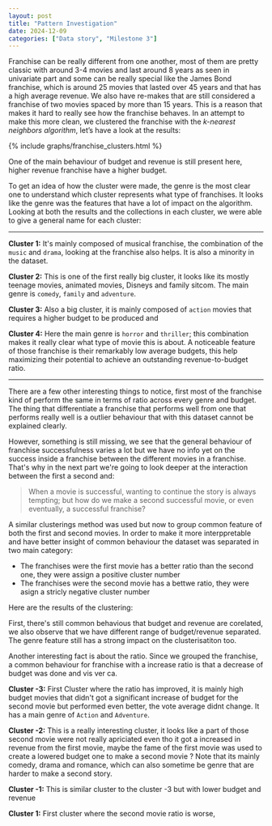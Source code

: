 ```yaml
---
layout: post
title: "Pattern Investigation"
date: 2024-12-09
categories: ["Data story", "Milestone 3"]
---
```

Franchise can be really different from one another, most of them are pretty classic with around 3-4 movies and last around 8 years as seen in univariate part and some can be really special like the James Bond franchise, which is around 25 movies that lasted over 45 years and that has a high average revenue. We also have re-makes that are still considered a franchise of two movies spaced by more than 15 years. This is a reason that makes it hard to really see how the franchise behaves. In an attempt to make this more clean, we clustered the franchise with the _k-nearest neighbors algorithm_, let’s have a look at the results:

{% include graphs/franchise_clusters.html %}

One of the main behaviour of budget and revenue is still present here, higher revenue franchise have a higher budget.

To get an idea of how the cluster were made, the genre is the most clear one to understand which cluster represents what type of franchises. It looks like the genre was the features that have a lot of impact on the algorithm. Looking at both the results and the collections in each cluster, we were able to give a general name for each cluster:

---
**Cluster 1:**
It's mainly composed of musical franchise, the combination of the `music` and `drama`, looking at the franchise also helps. It is also a minority in the dataset.

**Cluster 2:**
This is one of the first really big cluster, it looks like its mostly teenage movies, animated movies, Disneys and family sitcom. The main genre is `comedy`, `family` and `adventure`.

**Cluster 3:**
Also a big cluster, it is mainly composed of `action` movies that requires a higher budget to be produced and

**Cluster 4:**
Here the main genre is `horror` and `thriller`; this combination makes it really clear what type of movie this is about. A noticeable feature of those franchise is their remarkably low average budgets, this help maximizing their potential to achieve an outstanding revenue-to-budget ratio.

---

There are a few other interesting things to notice, first most of the franchise kind of perform the same in terms of ratio across every genre and budget. The thing that differentiate a franchise that performs well from one that performs really well is a outlier behaviour that with this dataset cannot be explained clearly. 

However, something is still missing, we see that the general behaviour of franchise successfulness  varies a lot but we have no info yet on the success inside a franchise between the different movies in a franchise. That's why in the next part we're going to look deeper at the interaction between the first a second and: 
> When a movie is successful, wanting to continue the story is always tempting; but how do we make a second successful movie, or even eventually, a successful franchise?


A similar clusterings method was used but now to group common feature of both the first and second movies. In order to make it more interppretable and have better insight of common behaviour the dataset was separated in two main category:
- The franchises were the first movie has a better ratio than the second one, they were assign a positive cluster number
- The franchises were the second movie has a bettwe ratio, they were asign a stricly negative cluster number

Here are the results of the clustering:


First, there's still common behavious that budget and revenue are corelated, we also observe that we have different range of budget/revenue separated. The genre feature still has a strong impact on the clusterisatiton too.

Another interesting fact is about the ratio. Since we grouped the franchise, a common behaviour for franchise with a increase ratio is that a decrease of budget was done and vis ver ca.

**Cluster -3:**
First Cluster where the ratio has improved, it is mainly high budget movies that didn't got a significant increase of budget for the second movie but performed even better, the vote average didnt change. It has a main genre of `Action` and `Adventure`.

**Cluster -2:**
This is a really interesting cluster, it looks like a part of those second movie were not really apriciated even tho it got a increased in revenue from the first movie, maybe the fame of the first movie was used to create a lowered budget one to make a second movie ? Note that its mainly comedy, drama and romance, which can also sometime be genre that are harder to make a second story.

**Cluster -1:**
This is similar cluster to the cluster -3 but with lower budget and revenue

**Cluster 1:**
First cluster where the second movie ratio is worse,